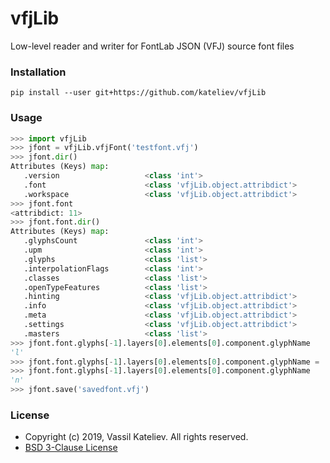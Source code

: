 # vfjLib

Low-level reader and writer for FontLab JSON (VFJ) source font files

### Installation

```
pip install --user git+https://github.com/kateliev/vfjLib
```

### Usage

```python
>>> import vfjLib
>>> jfont = vfjLib.vfjFont('testfont.vfj')
>>> jfont.dir()
Attributes (Keys) map:
   .version                   <class 'int'>
   .font                      <class 'vfjLib.object.attribdict'>
   .workspace                 <class 'vfjLib.object.attribdict'>
>>> jfont.font
<attribdict: 11>
>>> jfont.font.dir()
Attributes (Keys) map:
   .glyphsCount               <class 'int'>
   .upm                       <class 'int'>
   .glyphs                    <class 'list'>
   .interpolationFlags        <class 'int'>
   .classes                   <class 'list'>
   .openTypeFeatures          <class 'list'>
   .hinting                   <class 'vfjLib.object.attribdict'>
   .info                      <class 'vfjLib.object.attribdict'>
   .meta                      <class 'vfjLib.object.attribdict'>
   .settings                  <class 'vfjLib.object.attribdict'>
   .masters                   <class 'list'>
>>> jfont.font.glyphs[-1].layers[0].elements[0].component.glyphName
'l'
>>> jfont.font.glyphs[-1].layers[0].elements[0].component.glyphName = 'n'
>>> jfont.font.glyphs[-1].layers[0].elements[0].component.glyphName
'n'
>>> jfont.save('savedfont.vfj')
```

### License

- Copyright (c) 2019, Vassil Kateliev. All rights reserved.
- [BSD 3-Clause License](./LICENSE)
